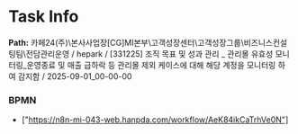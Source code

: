 # Task Info

**Path:** 카페24(주)\본사사업장\[CG]MI본부\고객성장센터\고객성장그룹\비즈니스컨설팅팀\전담관리운영 / hepark / [331225] 조직 목표 및 성과 관리 _ 관리몰 유효성 모니터링_운영종료 및 매출 급하락 등 관리몰 제외 케이스에 대해 해당 계정을 모니터링 하여 감지함 / 2025-09-01_00-00-00

### BPMN
- ["https://n8n-mi-043-web.hanpda.com/workflow/AeK84ikCaTrhVe0N"]

